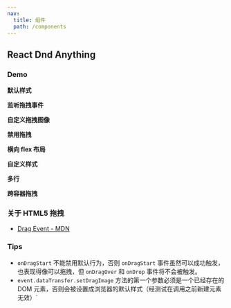 ```yaml
---
nav:
  title: 组件
  path: /components
---
```


## React Dnd Anything

### Demo

**默认样式**

<code src="./demo/default.tsx"></code>

**监听拖拽事件**

<code src="./demo/event_listener.tsx"></code>

**自定义拖拽图像**

<code src="./demo/set_draw_image.tsx"></code>

**禁用拖拽**

<code src="./demo/disabled.tsx"></code>

**横向 flex 布局**

<code src="./demo/horizontal.tsx"></code>

**自定义样式**

<code src="./demo/custom_style.tsx"></code>

**多行**

<code src="./demo/big_data.tsx"></code>

**跨容器拖拽**

<code src="./demo/cross_container.tsx"></code>

### 关于 HTML5 拖拽

- [Drag Event - MDN](https://developer.mozilla.org/en-US/docs/Web/API/Document/drag_event)

### Tips

- `onDragStart` 不能禁用默认行为，否则 `onDragStart` 事件虽然可以成功触发，也表现得像可以拖拽，但 `onDragOver` 和 `onDrop` 事件将不会被触发。
- `event.dataTransfer.setDragImage` 方法的第一个参数必须是一个已经存在的 DOM 元素，否则会被设置成浏览器的默认样式（经测试在调用之前新建元素无效）`
